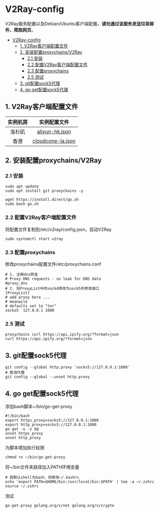# V2Ray-config

V2Ray服务配置以及Debian/Ubuntu客户端配置，**请勿通过该服务发送垃圾邮件、爬取网页**。

- [V2Ray-config](#v2ray-config)
  * [1. V2Ray客户端配置文件](#1-v2ray-------)
  * [2. 安装配置proxychains/V2Ray](#2-----proxychains-v2ray)
    + [2.1 安装](#21---)
    + [2.2 配置V2Ray客户端配置文件](#22---v2ray-------)
    + [2.3 配置proxychains](#23---proxychains)
    + [2.5 测试](#25---)
  * [3. git配置sock5代理](#3-git--sock5--)
  * [4. go get配置sock5代理](#4-go-get--sock5--)

## 1. V2Ray客户端配置文件

|实例机房|实例配置文件|
|:-:|:-:|
|洛杉矶|[aliyun-hk.json](https://raw.githubusercontent.com/csugulo/v2ray-config/master/config/aliyun-hk.json)|
|香港|[cloudcone-la.json](https://raw.githubusercontent.com/csugulo/v2ray-config/master/config/cloudcone-la.json)|

## 2. 安装配置proxychains/V2Ray

### 2.1 安装

```
sudo apt update
sudo apt install git proxychains -y

wget https://install.direct/go.sh
sudo bash go.sh
```

### 2.2 配置V2Ray客户端配置文件

将配置文件复制到/etc/v2ray/config.json，启动V2Ray
```
sudo systemctl start v2ray
```

### 2.3 配置proxychains

修改proxychains配置文件/etc/proxychains.conf
```
# 1. 注释dns转发
# Proxy DNS requests - no leak for DNS data
#proxy_dns
# 2. 将ProxyList中的sock4修改为sock5并修改端口
[ProxyList]
# add proxy here ...
# meanwile
# defaults set to "tor"
socks5  127.0.0.1 1080
```

### 2.5 测试

```
proxychains curl https://api.ipify.org/?format=json
curl https://api.ipify.org/?format=json
```

## 3. git配置sock5代理

```
git config --global http.proxy 'socks5://127.0.0.1:1080'
# 取消代理
git config --global --unset http.proxy
```

## 4. go get配置sock5代理

添加bash脚本~/bin/go-get-proxy

```
#!/bin/bash
export https_proxy=socks5://127.0.0.1:1080
export http_proxy=socks5://127.0.0.1:1080
go get -u -v $@
unset https_proxy
unset http_proxy
```

为脚本增加执行权限

```
chmod +x ~/bin/go-get-proxy
```

将~/bin文件夹路径加入PATH环境变量

```
# 若默认shell为bash，则修改~/.bashrc
echo 'export PATH=$HOME/bin:/usr/local/bin:$PATH' | tee -a ~/.zshrc
source ~/.zshrc
```

测试

```
go-get-proxy golang.org/x/net golang.org/x/crypto
```


